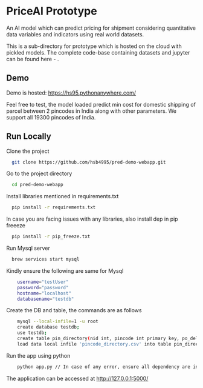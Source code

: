 
# PriceAI Prototype

An AI model which can predict pricing for shipment considering quantitative data variables and indicators using real world datasets.

This is a sub-directory for prototype which is hosted on the cloud with pickled models.
The complete code-base containing datasets and jupyter can be found here - .






## Demo

Demo is hosted: https://hs95.pythonanywhere.com/

Feel free to test, the model loaded predict min cost for domestic shipping of parcel between 2 pincodes in India along with other parameters.
We support all 19300 pincodes of India.


## Run Locally

Clone the project

```bash
  git clone https://github.com/hsb4995/pred-demo-webapp.git
```

Go to the project directory

```bash
  cd pred-demo-webapp
```

Install libraries mentioned in requirements.txt

```bash
  pip install -r requirements.txt
```

In case you are facing issues with any libraries, also install dep in pip freeeze 

```bash
  pip install -r pip_freeze.txt
```

Run Mysql server

```bash
  brew services start mysql
```

Kindly ensure the following are same for Mysql
```bash
    username="testUser"
    password="password"
    hostname="localhost"
    databasename="testdb"
```

Create the DB and table, the commands are as follows
```bash
    mysql --local-infile=1 -u root
    create database testdb;
    use testdb;
    create table pin_directory(nid int, pincode int primary key, po_del bool, stateName varchar(255), gen_del bool, latV decimal(11,7),longV decimal(11,7), isMetro int, isSpecDest int);
    load data local infile 'pincode_directory.csv' into table pin_directory fields terminated by ',' lines terminated by '\n';

```

Run the app using python
```bash
    python app.py // In case of any error, ensure all dependency are installed 
```

The application can be accessed at http://127.0.0.1:5000/

